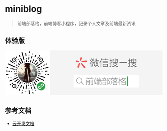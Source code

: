 # miniblog
> 前端部落格，前端博客小程序，记录个人文章及前端最新资讯

## 体验版
![二维码](/miniprogram/images/ad/qrcode.png?raw=true)

## 参考文档
- [云开发文档](https://developers.weixin.qq.com/miniprogram/dev/wxcloud/basis/getting-started.html)

